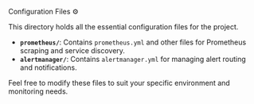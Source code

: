Configuration Files ⚙️

This directory holds all the essential configuration files for the project.

- **`prometheus/`**: Contains `prometheus.yml` and other files for Prometheus scraping and service discovery.
- **`alertmanager/`**: Contains `alertmanager.yml` for managing alert routing and notifications.

Feel free to modify these files to suit your specific environment and monitoring needs.
